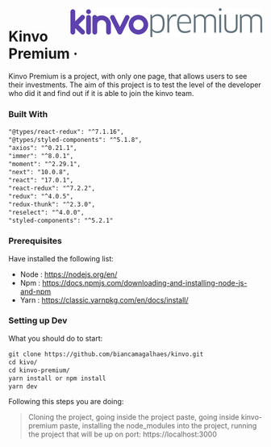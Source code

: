 <img src="https://github.com/biancamagalhaes/kinvo/blob/master/kinvo-premium/public/images/logo.svg" align="right">

# Kinvo Premium &middot;

Kinvo Premium is a project, with only one page, that allows users to see their investments. The aim of this project is to test the level of the developer who did it and find out if it is able to join the kinvo team.

### Built With
    "@types/react-redux": "^7.1.16",
    "@types/styled-components": "^5.1.8",
    "axios": "^0.21.1",
    "immer": "^8.0.1",
    "moment": "^2.29.1",
    "next": "10.0.8",
    "react": "17.0.1",
    "react-redux": "^7.2.2",
    "redux": "^4.0.5",
    "redux-thunk": "^2.3.0",
    "reselect": "^4.0.0",
    "styled-components": "^5.2.1"

### Prerequisites

Have installed the following list:
 - Node : https://nodejs.org/en/
 - Npm  : https://docs.npmjs.com/downloading-and-installing-node-js-and-npm
 - Yarn : https://classic.yarnpkg.com/en/docs/install/

### Setting up Dev

What you should do to start:

```shell
git clone https://github.com/biancamagalhaes/kinvo.git
cd kivo/
cd kinvo-premium/
yarn install or npm install
yarn dev
```
Following this steps you are doing:
 > Cloning the project, going inside the project paste, going inside kinvo-premium paste, installing the node_modules into the project, running the project that will be up on port: https://localhost:3000 

